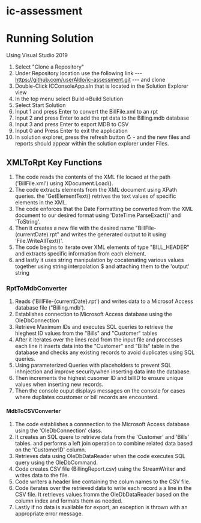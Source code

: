 # ic-assessment
# Running Solution
Using Visual Studio 2019
1. Select "Clone a Repository"
2. Under Repository location use the following link --- https://github.com/userAldo/ic-assessment.git  --- and clone
3. Double-Click ICConsoleApp.sln that is located in the Solution Explorer view
4. In the top menu select Build->Build Solution
5. Select Start Solution
6. Input 1 and press Enter to convert the BillFile.xml to an rpt
7. Input 2 and press Enter to add the rpt data to the Billing.mdb database
8. Input 3 and press Enter to export MDB to CSV 
9. Input 0 and Press Enter to exit the application
10. In solution explorer, press the refresh button ↻ - and the new files and reports should appear within the solution explorer under Files.

## XMLToRpt Key Functions
1. The code reads the contents of the XML file locaed at the path ('BillFile.xml') using XDocument.Load(). 
2. The code extracts elements from the XML document using XPath queries. the 'GetElementText() retrives the text values of specific elements in the XML. 
3. The code enforces that the Date Formatting be converted from the XML document to our desired format using 'DateTime.ParseExact()' and 'ToString'.
4. Then it creates a new file with the desired name "BillFile-(currentDate).rpt" and writes the generated output to it using 'File.WriteAllText()'.
5. The code begins to iterate over XML elements of type "BILL_HEADER" and extracts specific information from each element. 
6. and lastly it uses string manipulation by cocatenating various values together using string interpolation $ and attaching them to the 'output' string

### RptToMdbConverter
1. Reads ('BillFile-{currentDate}.rpt') and writes data to a Microsof Access database file ("Billing.mdb').
2. Establishes connection to Microsoft Access database using the OleDbConnection 
3. Retrieve Maximum IDs and executes SQL queries to retrieve the hieghest ID values from the "Bills" and "Customer" tables 
4. After it iterates over the lines read from the input file and processes each line it inserts data into the "Customer" and "Bills" table in the database and checks any existing records to avoid duplicates using SQL queries. 
5. Using parameterized Queries with placeholders to prevent SQL inhnjection and improve securitywhen inserting data into the database.
6. Then increments the highest cusomer ID and billID to ensure unique values when inserting new records.
7. Then the console ouput displays messages on the console for cases where dupliates ccustomer or bill records are encounterd. 

#### MdbToCSVConverter 
1. The code establishes a connnection to the Microsoft Access database using the 'OleDbConnection' class.
2. It creates an SQL quere to retrieve data from the 'Customer' and  'Bills' tables. and performs a left join operation to combine related data based on the 'CustomerID' column.
3. Retrieves data using OleDbDataReader when the code executes SQL query using the OleDbCommand.
4. Code creates CSV file (BillingReport.csv) using the StreamWriter and writes data to the file.
5. Code writers a header line containing the colum names to the CSV file.
6. Code iterates over the retrieved data to write each record a a line in the CSV file. It retrieves values fromm the OleDbDataReader based on the column index and formats them as needed. 
7. Lastly if no data is available for export, an exception is thrown with an appropriate error message. 

